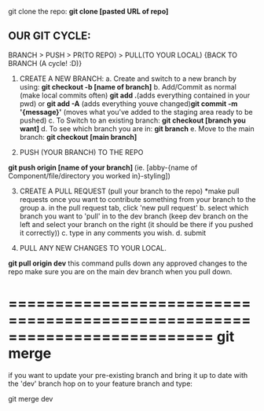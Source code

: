 
git clone the repo: <strong>git clone [pasted URL of repo] </strong>

<h2>OUR GIT CYCLE:</h2> BRANCH > PUSH > PR(TO REPO) > PULL(TO YOUR LOCAL) {BACK TO BRANCH (A cycle! :D)} 

1. CREATE A NEW BRANCH:
  a. Create and switch to a new branch by using: <strong>git checkout -b [name of branch]</strong>
  b. Add/Commit as normal (make local commits often) <strong>git add .</strong>(adds everything contained in your pwd) or <strong>git add -A</strong> (adds everything youve changed)<strong>git commit -m '{message}'</strong> (moves what you've added to the staging area ready to be pushed)
  c. To Switch to an existing branch: <strong>git checkout [branch you want]</strong>
  d. To see which branch you are in: <strong>git branch</strong>
  e. Move to the main branch: <strong>git checkout [main branch]</strong>

2. PUSH (YOUR BRANCH) TO THE REPO

  <strong>git push origin [name of your branch] </strong> (ie. [abby-{name of Component/file/directory you worked in}-styling])

3. CREATE A PULL REQUEST (pull your branch to the repo)
    *make pull requests once you want to contribute something from your branch to the group
  a. in the pull request tab, click 'new pull request'
  b. select which branch you want to 'pull' in to the dev branch (keep dev branch on the left and select your branch on the right (it should be there if you pushed it correctly))
  c. type in any comments you wish.
  d. submit

4. PULL ANY NEW CHANGES TO YOUR LOCAL.

  <strong>git pull origin dev</strong>
  this command pulls down any approved changes to the repo
  make sure you are on the main dev branch when you pull down.


==========================================================================
          git merge
==========================================================================

if you want to update your pre-existing branch and bring it up to date with the 'dev' branch
hop on to your feature branch and type:

git merge dev